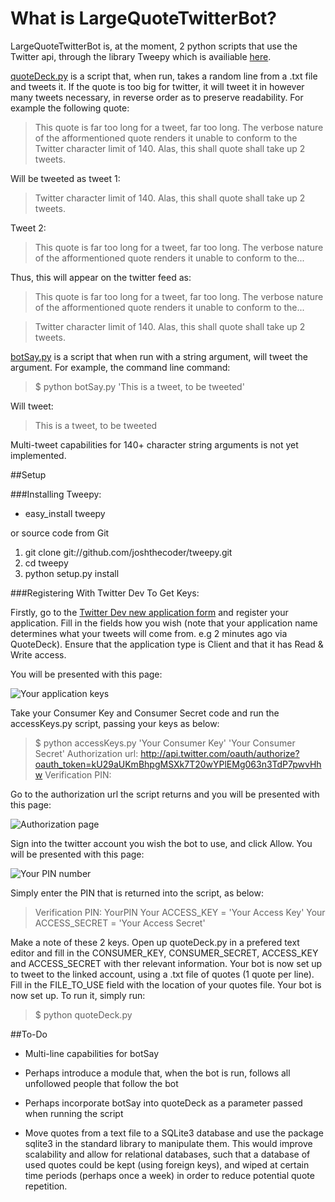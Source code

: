 What is LargeQuoteTwitterBot?
=
LargeQuoteTwitterBot is, at the moment, 2 python scripts that use the Twitter api, through the library Tweepy which is availiable [here](https://github.com/joshthecoder/tweepy).

[quoteDeck.py](https://github.com/MikeNaylor/LargeQuoteTwitterBot/blob/master/quoteDeck.py) is a script that, when run, takes a random line from a .txt file and tweets it. If the quote is too big for twitter, it will tweet it in however many tweets necessary, in reverse order as to preserve readability. For example the following quote:

>This quote is far too long for a tweet, far too long. The verbose nature of the afformentioned quote renders it unable to conform to the Twitter character limit of 140. Alas, this shall quote shall take up 2 tweets.

Will be tweeted as tweet 1:

>Twitter character limit of 140. Alas, this shall quote shall take up 2 tweets.

Tweet 2:

>This quote is far too long for a tweet, far too long. The verbose nature of the afformentioned quote renders it unable to conform to the...

Thus, this will appear on the twitter feed as:

>This quote is far too long for a tweet, far too long. The verbose nature of the afformentioned quote renders it unable to conform to the...

>Twitter character limit of 140. Alas, this shall quote shall take up 2 tweets.

[botSay.py](https://github.com/MikeNaylor/LargeQuoteTwitterBot/blob/master/quoteDeck.py) is a script that when run with a string argument, will tweet the argument. For example, the command line command:

> $ python botSay.py 'This is a tweet, to be tweeted'

Will tweet:

>This is a tweet, to be tweeted

Multi-tweet capabilities for 140+ character string arguments is not yet implemented.

##Setup

###Installing Tweepy:

- easy_install tweepy

or source code from Git

1. git clone git://github.com/joshthecoder/tweepy.git
2. cd tweepy
3. python setup.py install

###Registering With Twitter Dev To Get Keys:

Firstly, go to the [Twitter Dev new application form](https://dev.twitter.com/apps/new) and register your application. Fill in the fields how you wish (note that your application name determines what your tweets will come from. e.g 2 minutes ago via QuoteDeck). Ensure that the application type is Client and that it has Read & Write access.

You will be presented with this page:

![Your application keys](http://i.imgur.com/lvGri.jpg)

Take your Consumer Key and Consumer Secret code and run the accessKeys.py script, passing your keys as below:

> $ python accessKeys.py 'Your Consumer Key' 'Your Consumer Secret'
> Authorization url: http://api.twitter.com/oauth/authorize?oauth_token=kU29aUKmBhpgMSXk7T20wYPlEMg063n3TdP7pwvHhw
> Verification PIN:

Go to the authorization url the script returns and you will be presented with this page:

![Authorization page](http://i.imgur.com/v1zlM.jpg)

Sign into the twitter account you wish the bot to use, and click Allow. You will be presented with this page:

![Your PIN number](http://i.imgur.com/f50Cs.jpg)

Simply enter the PIN that is returned into the script, as below:

> Verification PIN: YourPIN
> Your ACCESS_KEY = 'Your Access Key'
> Your ACCESS_SECRET = 'Your Access Secret'

Make a note of these 2 keys. Open up quoteDeck.py in a prefered text editor and fill in the CONSUMER_KEY, CONSUMER_SECRET, ACCESS_KEY and ACCESS_SECRET with ther relevant information. Your bot is now set up to tweet to the linked account, using a .txt file of quotes (1 quote per line). Fill in the FILE_TO_USE field with the location of your quotes file. Your bot is now set up. To run it, simply run:

> $ python quoteDeck.py

##To-Do

- Multi-line capabilities for botSay

- Perhaps introduce a module that, when the bot is run, follows all unfollowed people that follow the bot

- Perhaps incorporate botSay into quoteDeck as a parameter passed when running the script

- Move quotes from a text file to a SQLite3 database and use the package sqlite3 in the standard library to manipulate them. This would improve scalability and allow for relational databases, such that a database of used quotes could be kept (using foreign keys), and wiped at certain time periods (perhaps once a week) in order to reduce potential quote repetition.
